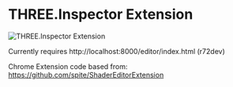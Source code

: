# THREE.Inspector Extension

![THREE.Inspector Extension](/about/snapshot.jpg)

Currently requires http://localhost:8000/editor/index.html (r72dev)

Chrome Extension code based from: https://github.com/spite/ShaderEditorExtension
